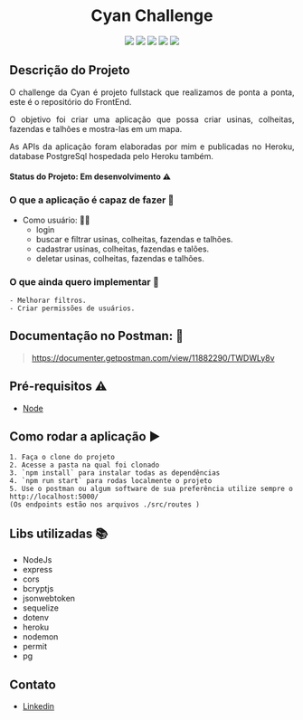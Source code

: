 <h1 align="center"> Cyan Challenge </h1>

<p align="center"><img src="https://img.shields.io/static/v1?label=Node&message=js&color=green&style=flat&logo=NODEJS"/>
<img src="https://img.shields.io/static/v1?label=Express&message=AWS&color=black&style=flat&logo=EXPRESS"/>
<img src="https://img.shields.io/static/v1?label=Sequelize&message=AWS&color=black&style=flat&logo=SEQUELIZE"/>
<img src="https://img.shields.io/static/v1?label=Heroku&message=deploy&color=purple&style=flat&logo=HEROKU"/>
<img src="https://img.shields.io/static/v1?label=PostgreSql&message=database&color=blue&style=flat&logo=POSTGRESQL"/></p>



## Descrição do Projeto
<p align="justify"> O challenge da Cyan é projeto fullstack que realizamos de ponta a ponta, este é o repositório do FrontEnd. </p>
<p align="justify"> O objetivo foi criar uma aplicação que possa criar usinas, colheitas, fazendas e talhões e mostra-las em um mapa.</p>
<p align="justify">As APIs da aplicação foram elaboradas por mim e publicadas no Heroku, database PostgreSql hospedada pelo Heroku também.</p>

#### Status do Projeto: Em desenvolvimento :warning:

### O que a aplicação é capaz de fazer :checkered_flag:
- Como usuário: :ok_woman:
    - login
    - buscar e filtrar usinas, colheitas, fazendas e talhões.
    - cadastrar usinas, colheitas, fazendas e talões.
    - deletar usinas, colheitas, fazendas e talhões.
    
### O que ainda quero implementar :checkered_flag:
    - Melhorar filtros.
    - Criar permissões de usuários.
    
## Documentação no Postman: :dash:

> https://documenter.getpostman.com/view/11882290/TWDWLy8v

## Pré-requisitos :warning:

- [Node](https://nodejs.org/en/download/)

## Como rodar a aplicação :arrow_forward:
    1. Faça o clone do projeto
    2. Acesse a pasta na qual foi clonado
    3. `npm install` para instalar todas as dependências
    4. `npm run start` para rodas localmente o projeto
    5. Use o postman ou algum software de sua preferência utilize sempre o http://localhost:5000/ 
    (Os endpoints estão nos arquivos ./src/routes )
    
## Libs utilizadas :books:

- NodeJs
- express
- cors
- bcryptjs
- jsonwebtoken
- sequelize
- dotenv
- heroku
- nodemon
- permit
- pg

## Contato
- [Linkedin](https://www.linkedin.com/in/diegomiyabara/)
